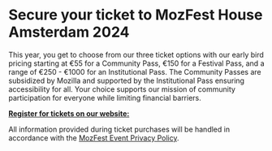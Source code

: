 # Secure your ticket to MozFest House Amsterdam 2024

This year, you get to choose from our three ticket options with our early bird pricing starting at €55 for a Community Pass, €150 for a Festival Pass, and a range of €250 - €1000 for an Institutional Pass. The Community Passes are subsidized by Mozilla and supported by the Institutional Pass ensuring accessibility for all. Your choice supports our mission of community participation for everyone while limiting financial barriers.

**[Register for tickets on our website:](https://www.mozillafestival.org/tickets)**

All information provided during ticket purchases will be handled in accordance with the [MozFest Event Privacy Policy](https://www.mozillafestival.org/event-privacy-policy).
